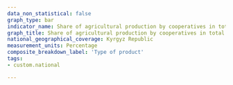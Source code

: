 ```yaml
---
data_non_statistical: false
graph_type: bar
indicator_name: Share of agricultural production by cooperatives in total agricultural production in the country
graph_title: Share of agricultural production by cooperatives in total agricultural production in the country
national_geographical_coverage: Kyrgyz Republic
measurement_units: Percentage
composite_breakdown_label: 'Type of product'
tags:
- custom.national

---
```

